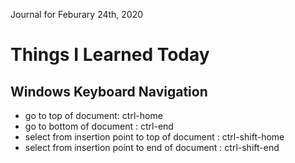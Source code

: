 Journal for Feburary 24th, 2020

# Things I Learned Today 

## Windows Keyboard Navigation 

- go to top of document: ctrl-home 
- go to bottom of document : ctrl-end 
- select from insertion point to top of document : ctrl-shift-home 
- select from insertion point to end of document : ctrl-shift-end

